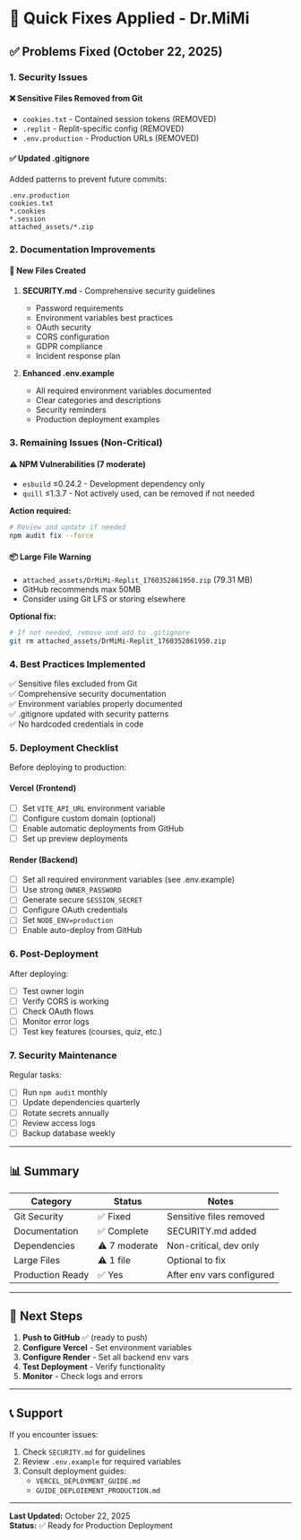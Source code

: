 # 🚀 Quick Fixes Applied - Dr.MiMi

## ✅ Problems Fixed (October 22, 2025)

### 1. Security Issues

#### ❌ **Sensitive Files Removed from Git**
- `cookies.txt` - Contained session tokens (REMOVED)
- `.replit` - Replit-specific config (REMOVED)
- `.env.production` - Production URLs (REMOVED)

#### ✅ **Updated .gitignore**
Added patterns to prevent future commits:
```gitignore
.env.production
cookies.txt
*.cookies
*.session
attached_assets/*.zip
```

### 2. Documentation Improvements

#### 📄 **New Files Created**
1. **SECURITY.md** - Comprehensive security guidelines
   - Password requirements
   - Environment variables best practices
   - OAuth security
   - CORS configuration
   - GDPR compliance
   - Incident response plan

2. **Enhanced .env.example**
   - All required environment variables documented
   - Clear categories and descriptions
   - Security reminders
   - Production deployment examples

### 3. Remaining Issues (Non-Critical)

#### ⚠️ **NPM Vulnerabilities (7 moderate)**
- `esbuild` ≤0.24.2 - Development dependency only
- `quill` ≤1.3.7 - Not actively used, can be removed if not needed

**Action required:**
```bash
# Review and update if needed
npm audit fix --force
```

#### 📦 **Large File Warning**
- `attached_assets/DrMiMi-Replit_1760352861950.zip` (79.31 MB)
- GitHub recommends max 50MB
- Consider using Git LFS or storing elsewhere

**Optional fix:**
```bash
# If not needed, remove and add to .gitignore
git rm attached_assets/DrMiMi-Replit_1760352861950.zip
```

### 4. Best Practices Implemented

✅ Sensitive files excluded from Git  
✅ Comprehensive security documentation  
✅ Environment variables properly documented  
✅ .gitignore updated with security patterns  
✅ No hardcoded credentials in code  

### 5. Deployment Checklist

Before deploying to production:

#### Vercel (Frontend)
- [ ] Set `VITE_API_URL` environment variable
- [ ] Configure custom domain (optional)
- [ ] Enable automatic deployments from GitHub
- [ ] Set up preview deployments

#### Render (Backend)
- [ ] Set all required environment variables (see .env.example)
- [ ] Use strong `OWNER_PASSWORD`
- [ ] Generate secure `SESSION_SECRET`
- [ ] Configure OAuth credentials
- [ ] Set `NODE_ENV=production`
- [ ] Enable auto-deploy from GitHub

### 6. Post-Deployment

After deploying:
- [ ] Test owner login
- [ ] Verify CORS is working
- [ ] Check OAuth flows
- [ ] Monitor error logs
- [ ] Test key features (courses, quiz, etc.)

### 7. Security Maintenance

Regular tasks:
- [ ] Run `npm audit` monthly
- [ ] Update dependencies quarterly
- [ ] Rotate secrets annually
- [ ] Review access logs
- [ ] Backup database weekly

---

## 📊 Summary

| Category | Status | Notes |
|----------|--------|-------|
| Git Security | ✅ Fixed | Sensitive files removed |
| Documentation | ✅ Complete | SECURITY.md added |
| Dependencies | ⚠️ 7 moderate | Non-critical, dev only |
| Large Files | ⚠️ 1 file | Optional to fix |
| Production Ready | ✅ Yes | After env vars configured |

---

## 🔗 Next Steps

1. **Push to GitHub** ✅ (ready to push)
2. **Configure Vercel** - Set environment variables
3. **Configure Render** - Set all backend env vars
4. **Test Deployment** - Verify functionality
5. **Monitor** - Check logs and errors

---

## 📞 Support

If you encounter issues:
1. Check `SECURITY.md` for guidelines
2. Review `.env.example` for required variables
3. Consult deployment guides:
   - `VERCEL_DEPLOYMENT_GUIDE.md`
   - `GUIDE_DEPLOIEMENT_PRODUCTION.md`

---

**Last Updated:** October 22, 2025  
**Status:** ✅ Ready for Production Deployment

